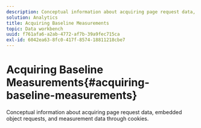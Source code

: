 ```yaml
---
description: Conceptual information about acquiring page request data, embedded object requests, and measurement data through cookies.
solution: Analytics
title: Acquiring Baseline Measurements
topic: Data workbench
uuid: f761afa6-a2ab-4772-af7b-39a9fec715ca
exl-id: 6042ea63-8fc0-417f-8574-18811218cbe7
---
```

# Acquiring Baseline Measurements{#acquiring-baseline-measurements}

Conceptual information about acquiring page request data, embedded object requests, and measurement data through cookies.
